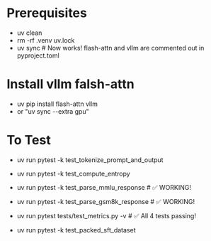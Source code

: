 # Prerequisites
- uv clean
- rm -rf .venv uv.lock
- uv sync  # Now works! flash-attn and vllm are commented out in pyproject.toml
# Install vllm falsh-attn
- uv pip install flash-attn vllm
- or "uv sync --extra gpu"

# To Test
- uv run pytest -k test_tokenize_prompt_and_output
- uv run pytest -k test_compute_entropy

- uv run pytest -k test_parse_mmlu_response  # ✅ WORKING!
- uv run pytest -k test_parse_gsm8k_response  # ✅ WORKING!
- uv run pytest tests/test_metrics.py -v  # ✅ All 4 tests passing!
- uv run pytest -k test_packed_sft_dataset
